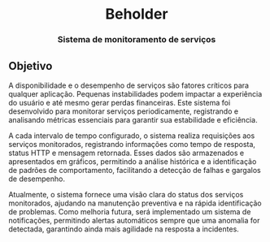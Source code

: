 <h1 style="text-align:center;">Beholder</h1>
<h3 style="text-align:center;">Sistema de monitoramento de serviços</h3>


## Objetivo

A disponibilidade e o desempenho de serviços são fatores críticos para qualquer aplicação. Pequenas instabilidades podem impactar a experiência do usuário e até mesmo gerar perdas financeiras. Este sistema foi desenvolvido para monitorar serviços periodicamente, registrando e analisando métricas essenciais para garantir sua estabilidade e eficiência.

A cada intervalo de tempo configurado, o sistema realiza requisições aos serviços monitorados, registrando informações como tempo de resposta, status HTTP e mensagem retornada. Esses dados são armazenados e apresentados em gráficos, permitindo a análise histórica e a identificação de padrões de comportamento, facilitando a detecção de falhas e gargalos de desempenho.

Atualmente, o sistema fornece uma visão clara do status dos serviços monitorados, ajudando na manutenção preventiva e na rápida identificação de problemas. Como melhoria futura, será implementado um sistema de notificações, permitindo alertas automáticos sempre que uma anomalia for detectada, garantindo ainda mais agilidade na resposta a incidentes.

